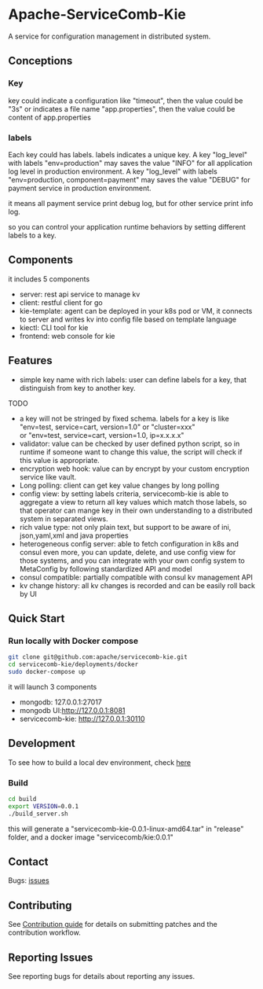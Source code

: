 # Apache-ServiceComb-Kie

A service for configuration management in distributed system.

## Conceptions

### Key
key could indicate a configuration like "timeout",
then the value could be "3s"
or indicates a file name "app.properties", 
then the value could be content of app.properties

### labels
Each key could has labels. labels indicates a unique key.
A key "log_level" with labels "env=production" 
may saves the value "INFO" for all application log level in production environment.
A key "log_level" with labels "env=production, component=payment" 
may saves the value "DEBUG" for payment service in production environment.

it means all payment service print debug log, but for other service print info log.

so you can control your application runtime behaviors 
by setting different labels to a key.



## Components
it includes 5 components

- server: rest api service to manage kv
- client: restful client for go
- kie-template: agent can be deployed in your k8s pod 
or VM, it connects to server and writes kv into config file 
based on template language
- kiectl: CLI tool for kie
- frontend: web console for kie

## Features
- simple key name with rich labels: user can define labels for a key, 
that distinguish from key to another key.  

TODO

- a key will not be stringed by fixed schema. 
labels for a key is like "env=test, service=cart, version=1.0" or "cluster=xxx"  
or "env=test, service=cart, version=1.0, ip=x.x.x.x"
- validator: value can be checked by user defined python script, 
so in runtime if someone want to change this value, 
the script will check if this value is appropriate.
- encryption web hook: value can by encrypt 
by your custom encryption service like vault.
- Long polling: client can get key value changes by long polling
- config view: by setting labels criteria, servicecomb-kie 
is able to aggregate a view to return all key values which match those labels, 
so that operator can mange key in their own understanding 
to a distributed system in separated views.
- rich value type: not only plain text, but support to be aware of ini, json,yaml,xml and java properties
- heterogeneous config server: able to fetch configuration in k8s and consul 
 even more, you can update, delete, 
 and use config view for those systems, 
 and you can integrate with your own config system to MetaConfig by 
 following standardized API and model
- consul compatible: partially compatible with consul kv management API
- kv change history: all kv changes is recorded and can be easily roll back by UI
## Quick Start

### Run locally with Docker compose

```bash
git clone git@github.com:apache/servicecomb-kie.git
cd servicecomb-kie/deployments/docker
sudo docker-compose up
```
it will launch 3 components 
- mongodb: 127.0.0.1:27017
- mongodb UI:http://127.0.0.1:8081
- servicecomb-kie: http://127.0.0.1:30110


## Development
To see how to build a local dev environment, check [here](examples/dev)

### Build
```bash
cd build
export VERSION=0.0.1
./build_server.sh
```

this will generate a "servicecomb-kie-0.0.1-linux-amd64.tar" in "release" folder,
and a docker image "servicecomb/kie:0.0.1"

## Contact

Bugs: [issues](https://issues.apache.org/jira/browse/SCB)

## Contributing

See [Contribution guide](/CONTRIBUTING.md) for details on submitting patches and the contribution workflow.

## Reporting Issues

See reporting bugs for details about reporting any issues.
